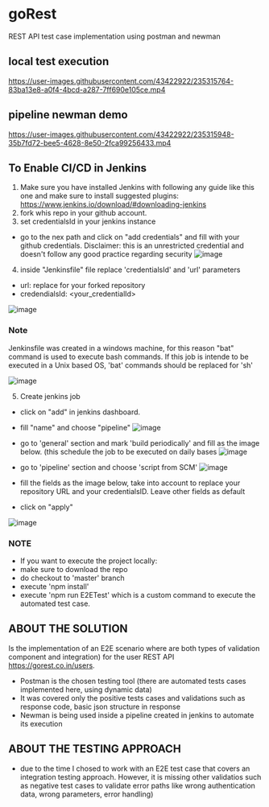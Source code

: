 # goRest

REST API test case implementation using postman and newman


## local test execution

https://user-images.githubusercontent.com/43422922/235315764-83ba13e8-a0f4-4bcd-a287-7ff690e105ce.mp4


## pipeline newman demo

https://user-images.githubusercontent.com/43422922/235315948-35b7fd72-bee5-4628-8e50-2fca99256433.mp4

## To Enable CI/CD in Jenkins

1. Make sure you have installed Jenkins with following any guide like this one and make sure to install suggested plugins: https://www.jenkins.io/download/#downloading-jenkins
2. fork whis repo in your github account.
3. set credentialsId in your jenkins instance
 - go to the nex path and click on "add credentials" and fill with your github credentials. Disclaimer: this is an unrestricted credential and doesn't follow any good practice regarding security
 ![image](https://user-images.githubusercontent.com/43422922/235029270-5346bff5-d9de-4e55-8992-50453b2596bc.png)

 
4. inside "Jenkinsfile" file replace 'credentialsId' and 'url' parameters 
 - url: replace for your forked repository
 - credendialsId: <your_credentialId>

![image](https://user-images.githubusercontent.com/43422922/235028298-bfa8ec3f-f82d-4b2e-8c44-acf294e187db.png)

### Note
Jenkinsfile was created in a windows machine, for this reason "bat" command is used to execute bash commands. If this job is intende to be executed in a Unix based OS, 'bat' commands should be replaced for 'sh' 

![image](https://user-images.githubusercontent.com/43422922/235029743-1a243155-b8e5-4c1a-81c9-ce1b79e8b8a0.png)

5. Create jenkins job
 - click on "add" in jenkins dashboard.
 - fill "name" and choose "pipeline"
 ![image](https://user-images.githubusercontent.com/43422922/235032351-443be23e-3637-4bc0-8739-9245dbc5edb9.png)
 
 - go to 'general' section and mark 'build periodically' and fill as the image below. (this schedule the job to be executed on daily bases
 ![image](https://user-images.githubusercontent.com/43422922/235033425-7fe5cf00-c82a-4356-aaa8-39271ae5d032.png)

- go to 'pipeline' section and choose 'script from SCM'
![image](https://user-images.githubusercontent.com/43422922/235032519-7eb6b119-0bb8-4aab-9091-044a8f3c8609.png)
- fill the fields as the image below, take into account to replace your repository URL and your credentialsID. Leave other fields as default
- click on "apply"

![image](https://user-images.githubusercontent.com/43422922/235032658-59cf4343-e2a4-4884-bca9-8f33bbbdbb35.png)

### NOTE

- If you want to execute the project locally:
- make sure to download the repo 
- do checkout to 'master' branch
- execute 'npm install'
- execute 'npm run E2ETest' which is a custom command to execute the automated test case.

## ABOUT THE SOLUTION

Is the implementation of an E2E scenario where are both types of validation component and integration) for the user REST API https://gorest.co.in/users.
- Postman is the chosen testing tool (there are automated tests cases implemented here, using dynamic data)
- It was covered only the positive tests cases and validations such as response code, basic json structure in response
- Newman is being used inside a pipeline created in jenkins to automate its execution


## ABOUT THE TESTING APPROACH
- due to the time I chosed to work with an E2E test case that covers an integration testing approach. However, it is missing other validatios such as negative test cases to validate error paths like wrong authentication data, wrong parameters, error handling)

